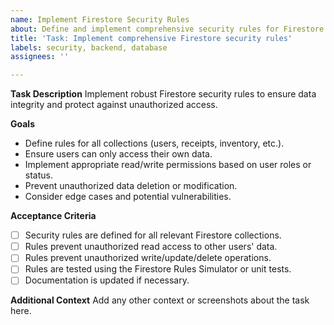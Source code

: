```yaml
---
name: Implement Firestore Security Rules
about: Define and implement comprehensive security rules for Firestore database
title: 'Task: Implement comprehensive Firestore security rules'
labels: security, backend, database
assignees: ''

---
```


**Task Description**
Implement robust Firestore security rules to ensure data integrity and protect against unauthorized access.

**Goals**
- Define rules for all collections (users, receipts, inventory, etc.).
- Ensure users can only access their own data.
- Implement appropriate read/write permissions based on user roles or status.
- Prevent unauthorized data deletion or modification.
- Consider edge cases and potential vulnerabilities.

**Acceptance Criteria**
- [ ] Security rules are defined for all relevant Firestore collections.
- [ ] Rules prevent unauthorized read access to other users' data.
- [ ] Rules prevent unauthorized write/update/delete operations.
- [ ] Rules are tested using the Firestore Rules Simulator or unit tests.
- [ ] Documentation is updated if necessary.

**Additional Context**
Add any other context or screenshots about the task here.
